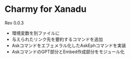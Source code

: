 
# Charmy for Xanadu

Rev 0.0.3

* 環境変数を別ファイルに
* 与えられたリンク先を要約するコマンドを追加
* Askコマンドをエフェメラル化したAskEphコマンドを実装
* AskコマンドのGPT部分とEmbed作成部分をモジュール化
